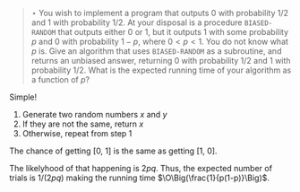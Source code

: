 > $\star$ You wish to implement a program that outputs $0$ with probability
> $1/2$ and 1 with probability $1/2$. At your disposal is a procedure
> `BIASED-RANDOM` that outputs either $0$ or $1$, but it outputs $1$ with some
> probability $p$ and $0$ with probability $1-p$, where $0 < p < 1$. You do not
> know what $p$ is. Give an algorithm that uses `BIASED-RANDOM` as a subroutine,
> and returns an unbiased answer, returning 0 with probability $1/2$ and $1$
> with probability $1/2$. What is the expected running time of your algorithm as
> a function of $p$?

Simple!

1. Generate two random numbers $x$ and $y$
2. If they are not the same, return $x$
3. Otherwise, repeat from step 1

The chance of getting [0, 1] is the same as getting [1, 0].

The likelyhood of that happening is $2pq$. Thus, the expected number of trials
is $1/(2pq)$ making the running time $\O\Big(\frac{1}{p(1-p)}\Big)$.
